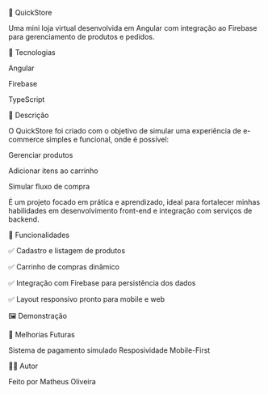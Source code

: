 🛒 QuickStore

Uma mini loja virtual desenvolvida em Angular com integração ao Firebase para gerenciamento de produtos e pedidos.

🚀 Tecnologias

Angular

Firebase

TypeScript

📖 Descrição

O QuickStore foi criado com o objetivo de simular uma experiência de e-commerce simples e funcional, onde é possível:

Gerenciar produtos

Adicionar itens ao carrinho

Simular fluxo de compra

É um projeto focado em prática e aprendizado, ideal para fortalecer minhas habilidades em desenvolvimento front-end e integração com serviços de backend.

🎯 Funcionalidades

✅ Cadastro e listagem de produtos

✅ Carrinho de compras dinâmico

✅ Integração com Firebase para persistência dos dados

✅ Layout responsivo pronto para mobile e web

🖼️ Demonstração

📌 Melhorias Futuras

Sistema de pagamento simulado
Resposividade Mobile-First

👨‍💻 Autor

Feito por Matheus Oliveira
